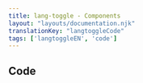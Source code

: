 ```yaml
---
title: lang-toggle - Components
layout: "layouts/documentation.njk"
translationKey: "langtoggleCode"
tags: ['langtoggleEN', 'code']
---
```


## Code